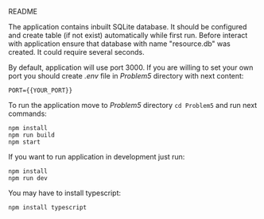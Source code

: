 README

The application contains inbuilt SQLite database. It should be configured and create table (if not exist) automatically while first run. Before interact with application ensure that database with name "resource.db" was created. It could require several seconds.

By default, application will use port 3000. If you are willing to set your own port you should create *.env* file in *Problem5* directory with next content:

```dotenv
PORT={{YOUR_PORT}}
```

To run the application move to *Problem5* directory ```cd Problem5``` and run next commands:

```shell
npm install
npm run build
npm start
```

If you want to run application in development just run:

```shell
npm install
npm run dev
```

You may have to install typescript:

```shell
npm install typescript
```